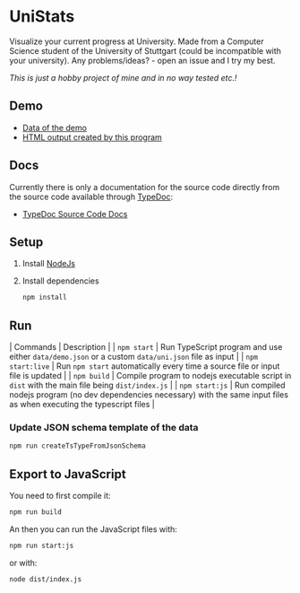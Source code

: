 # UniStats

Visualize your current progress at University.
Made from a Computer Science student of the University of Stuttgart (could be incompatible with your university).
Any problems/ideas? - open an issue and I try my best.

*This is just a hobby project of mine and in no way tested etc.!*

## Demo

- [Data of the demo](https://anonymerniklasistanonym.github.io/UniStats/demo.json)
- [HTML output created by this program](https://anonymerniklasistanonym.github.io/UniStats/demo.html)

## Docs

Currently there is only a documentation for the source code directly from the source code available through [TypeDoc](https://typedoc.org/):

- [TypeDoc Source Code Docs](https://anonymerniklasistanonym.github.io/UniStats/globals.html)

## Setup

1. Install [NodeJs](https://nodejs.org/en/download/current/)

2. Install dependencies

   ```sh
   npm install
   ```

## Run

| Commands | Description |
| `npm start` | Run TypeScript program and use either `data/demo.json` or a custom `data/uni.json` file as input |
| `npm start:live` | Run `npm start` automatically every time a source file or input file is updated |
| `npm build` | Compile program to nodejs executable script in `dist` with the main file being `dist/index.js` |
| `npm start:js` | Run compiled nodejs program (no dev dependencies necessary) with the same input files as when executing the typescript files |

### Update JSON schema template of the data

```sh
npm run createTsTypeFromJsonSchema
```

## Export to JavaScript

You need to first compile it:

```sh
npm run build
```

An then you can run the JavaScript files with:

```sh
npm run start:js
```

or with:

```sh
node dist/index.js
```
